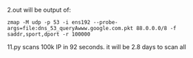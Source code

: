 2.out will be output of:

  ``zmap -M udp -p 53 -i ens192 --probe-args=file:dns_53_queryAwww.google.com.pkt 88.0.0.0/8 -f  saddr,sport,dport -r 100000``

11.py scans 100k IP in 92 seconds. it will be 2.8 days to scan all
